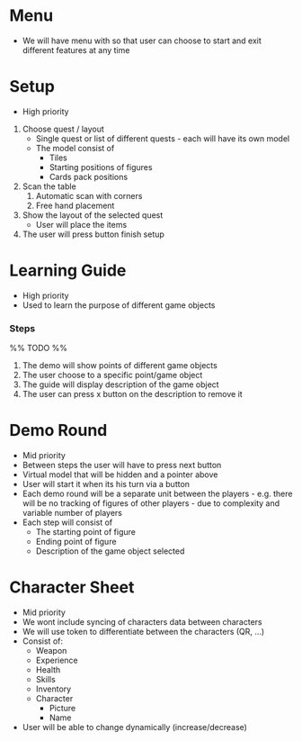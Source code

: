 # Menu
* We will have menu with so that user can choose to start and exit different features at any time
# Setup
* High priority
1. Choose quest / layout
	* Single quest or list of different quests - each will have its own model
	* The model consist of
		* Tiles
		* Starting positions of figures
		* Cards pack positions
2. Scan the table
	1. Automatic scan with corners
	2. Free hand placement
3. Show the layout of the selected quest
	* User will place the items
4. The user will press button finish setup

# Learning Guide
* High priority
* Used to learn the purpose of different game objects
### Steps
%% TODO %%
1. The demo will show points of different game objects
2. The user choose to a specific point/game object
3. The guide will display description of the game object
4. The user can press x button on the description to remove it

# Demo Round
* Mid priority
* Between steps the user will have to press next button
* Virtual model that will be hidden and a pointer above
* User will start it when its his turn via a button
* Each demo round will be a separate unit between the players - e.g. there will be no tracking of figures of other players - due to complexity and variable number of players
* Each step will consist of
	* The starting point of figure
	* Ending point of figure
	* Description of the game object selected
# Character Sheet
* Mid priority
* We wont include syncing of characters data between characters 
* We will use token to differentiate between the characters  (QR, ...)
* Consist of: 
	* Weapon
	* Experience
	* Health
	* Skills
	* Inventory
	* Character
		* Picture
		* Name
* User will be able to change dynamically (increase/decrease)
